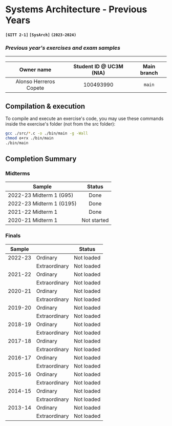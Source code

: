 # **Systems Architecture - Previous Years**
**`[GITT 2-1]` `[SysArch]` `(2023-2024)`**
### _Previous year's exercises and exam samples_

---

| Owner name | Student ID @ UC3M (NIA) | Main branch |
| :---: | :---: | :---: |
| Alonso Herreros Copete | 100493990 | `main` |

## Compilation & execution
To compile and execute an exercise's code, you may use these commands inside the exercise's folder (not from the src  folder):
```bash
gcc ./src/*.c -o ./bin/main -g -Wall 
chmod o+rx ./bin/main
./bin/main
```

## Completion Summary

### Midterms
| Sample | Status |
| --- | :---: |
| 2022-23 Midterm 1 (G95) | Done |
| 2022-23 Midterm 1 (G195) | Done |
| 2021-22 Midterm 1 | Done |
| 2020-21 Midterm 1 | Not started |

### Finals
| Sample || Status |
| --- | --- | :---: |
| 2022-23 | Ordinary      | Not loaded |
|         | Extraordinary | Not loaded |
| 2021-22 | Ordinary      | Not loaded |
|         | Extraordinary | Not loaded |
| 2020-21 | Ordinary      | Not loaded |
|         | Extraordinary | Not loaded |
| 2019-20 | Ordinary      | Not loaded |
|         | Extraordinary | Not loaded |
| 2018-19 | Ordinary      | Not loaded |
|         | Extraordinary | Not loaded |
| 2017-18 | Ordinary      | Not loaded |
|         | Extraordinary | Not loaded |
| 2016-17 | Ordinary      | Not loaded |
|         | Extraordinary | Not loaded |
| 2015-16 | Ordinary      | Not loaded |
|         | Extraordinary | Not loaded |
| 2014-15 | Ordinary      | Not loaded |
|         | Extraordinary | Not loaded |
| 2013-14 | Ordinary      | Not loaded |
|         | Extraordinary | Not loaded |
